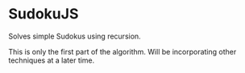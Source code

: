 SudokuJS
========

Solves simple Sudokus using recursion.

This is only the first part of the algorithm.  Will be incorporating other techniques at a later time.
